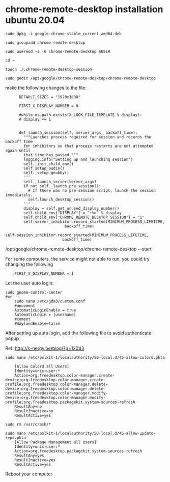 # chrome-remote-desktop installation ubuntu 20.04
	sudo dpkg -i google-chrome-stable_current_amd64.deb

	sudo groupadd chrome-remote-desktop

	sudo usermod -a -G chrome-remote-desktop $USER

	cd ~

	touch ./.chrome-remote-desktop-session

	sudo gedit /opt/google/chrome-remote-desktop/chrome-remote-desktop

make the following changes to the file:

		  DEFAULT_SIZES = "1920x1080"

		  FIRST_X_DISPLAY_NUMBER = 0

		  #while os.path.exists(X_LOCK_FILE_TEMPLATE % display):
		  # display += 1


		  def launch_session(self, server_args, backoff_time):
		    """Launches process required for session and records the backoff time
		    for inhibitors so that process restarts are not attempted again until
		    that time has passed."""
		    logging.info("Setting up and launching session")
		    self._init_child_env()
		    self.setup_audio()
		    self._setup_gnubby()
		    '''
		    self._launch_server(server_args)
		    if not self._launch_pre_session():
		      # If there was no pre-session script, launch the session immediately.
		      self.launch_desktop_session()
		    '''
		    display = self.get_unused_display_number()
		    self.child_env["DISPLAY"] = ":%d" % display
		    self.child_env["CHROME_REMOTE_DESKTOP_SESSION"] = "1"
		    self.server_inhibitor.record_started(MINIMUM_PROCESS_LIFETIME,
						      backoff_time)
		    self.session_inhibitor.record_started(MINIMUM_PROCESS_LIFETIME,
						     backoff_time)
		                             
	
/opt/google/chrome-remote-desktop/chrome-remote-desktop --start

For some computers, the service might not able to run, you could try changing the following

		FIRST_X_DISPLAY_NUMBER = 1

Let the user auto login:

	sudo gnome-control-center
	#or
	 	sudo nano /etc/gdm3/custom.conf
	  	#uncoment
	   	AutomaticLoginEnable = true
		AutomaticLogin = [username]
	 	#coment
	  	#WaylandEnable=false
 


After setting up auto login, add the following file to avoid authenticate popup

Ref: http://c-nergy.be/blog/?p=12043

	sudo nano /etc/polkit-1/localauthority/50-local.d/45-allow-colord.pkla

		[Allow Colord all Users]
		Identity=unix-user:*
		Action=org.freedesktop.color-manager.create-device;org.freedesktop.color-manager.create-profile;org.freedesktop.color-manager.delete-device;org.freedesktop.color-manager.delete-profile;org.freedesktop.color-manager.modify-device;org.freedesktop.color-manager.modify-profile;org.freedesktop.packagekit.system-sources-refresh
		ResultAny=no
		ResultInactive=no
		ResultActive=yes
	
	sudo rm /var/crash/*

  	sudo nano /etc/polkit-1/localauthority/50-local.d/46-allow-update-repo.pkla
   		[Allow Package Management all Users]
		Identity=unix-user:*
		Action=org.freedesktop.packagekit.system-sources-refresh
		ResultAny=yes
		ResultInactive=yes
		ResultActive=yes

Reboot your computer
